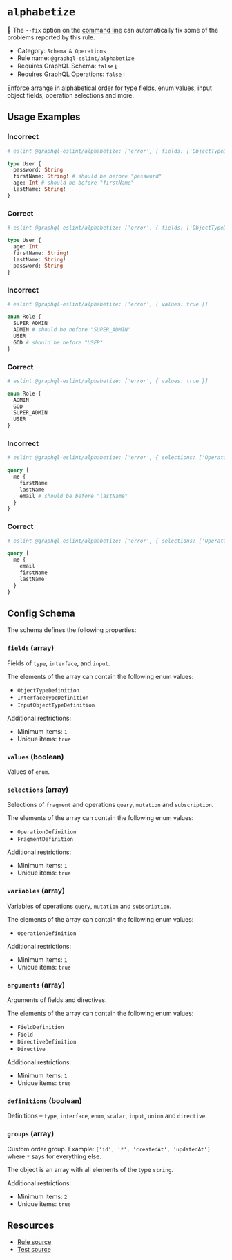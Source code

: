 # `alphabetize`

🔧 The `--fix` option on the
[command line](https://eslint.org/docs/user-guide/command-line-interface#--fix) can automatically
fix some of the problems reported by this rule.

- Category: `Schema & Operations`
- Rule name: `@graphql-eslint/alphabetize`
- Requires GraphQL Schema: `false`
  [ℹ️](/docs/getting-started#extended-linting-rules-with-graphql-schema)
- Requires GraphQL Operations: `false`
  [ℹ️](/docs/getting-started#extended-linting-rules-with-siblings-operations)

Enforce arrange in alphabetical order for type fields, enum values, input object fields, operation
selections and more.

## Usage Examples

### Incorrect

```graphql
# eslint @graphql-eslint/alphabetize: ['error', { fields: ['ObjectTypeDefinition'] }]

type User {
  password: String
  firstName: String! # should be before "password"
  age: Int # should be before "firstName"
  lastName: String!
}
```

### Correct

```graphql
# eslint @graphql-eslint/alphabetize: ['error', { fields: ['ObjectTypeDefinition'] }]

type User {
  age: Int
  firstName: String!
  lastName: String!
  password: String
}
```

### Incorrect

```graphql
# eslint @graphql-eslint/alphabetize: ['error', { values: true }]

enum Role {
  SUPER_ADMIN
  ADMIN # should be before "SUPER_ADMIN"
  USER
  GOD # should be before "USER"
}
```

### Correct

```graphql
# eslint @graphql-eslint/alphabetize: ['error', { values: true }]

enum Role {
  ADMIN
  GOD
  SUPER_ADMIN
  USER
}
```

### Incorrect

```graphql
# eslint @graphql-eslint/alphabetize: ['error', { selections: ['OperationDefinition'] }]

query {
  me {
    firstName
    lastName
    email # should be before "lastName"
  }
}
```

### Correct

```graphql
# eslint @graphql-eslint/alphabetize: ['error', { selections: ['OperationDefinition'] }]

query {
  me {
    email
    firstName
    lastName
  }
}
```

## Config Schema

The schema defines the following properties:

### `fields` (array)

Fields of `type`, `interface`, and `input`.

The elements of the array can contain the following enum values:

- `ObjectTypeDefinition`
- `InterfaceTypeDefinition`
- `InputObjectTypeDefinition`

Additional restrictions:

- Minimum items: `1`
- Unique items: `true`

### `values` (boolean)

Values of `enum`.

### `selections` (array)

Selections of `fragment` and operations `query`, `mutation` and `subscription`.

The elements of the array can contain the following enum values:

- `OperationDefinition`
- `FragmentDefinition`

Additional restrictions:

- Minimum items: `1`
- Unique items: `true`

### `variables` (array)

Variables of operations `query`, `mutation` and `subscription`.

The elements of the array can contain the following enum values:

- `OperationDefinition`

Additional restrictions:

- Minimum items: `1`
- Unique items: `true`

### `arguments` (array)

Arguments of fields and directives.

The elements of the array can contain the following enum values:

- `FieldDefinition`
- `Field`
- `DirectiveDefinition`
- `Directive`

Additional restrictions:

- Minimum items: `1`
- Unique items: `true`

### `definitions` (boolean)

Definitions – `type`, `interface`, `enum`, `scalar`, `input`, `union` and `directive`.

### `groups` (array)

Custom order group. Example: `['id', '*', 'createdAt', 'updatedAt']` where `*` says for everything
else.

The object is an array with all elements of the type `string`.

Additional restrictions:

- Minimum items: `2`
- Unique items: `true`

## Resources

- [Rule source](https://github.com/B2o5T/graphql-eslint/tree/master/packages/plugin/src/rules/alphabetize.ts)
- [Test source](https://github.com/B2o5T/graphql-eslint/tree/master/packages/plugin/__tests__/alphabetize.spec.ts)
